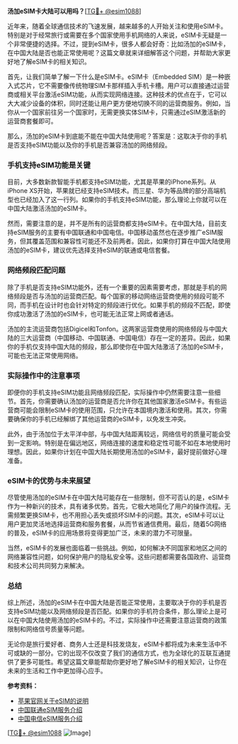 **汤加eSIM卡大陆可以用吗？**[[TG💪+ @esim1088](https://t.me/s/esim1088)]

近年来，随着全球通信技术的飞速发展，越来越多的人开始关注和使用eSIM卡。特别是对于经常旅行或需要在多个国家使用手机网络的人来说，eSIM卡无疑是一个非常便捷的选择。不过，提到eSIM卡，很多人都会好奇：比如汤加的eSIM卡，在中国大陆是否也能正常使用呢？这篇文章就来详细解答这个问题，并帮助大家更好地了解eSIM卡的相关知识。

首先，让我们简单了解一下什么是eSIM卡。eSIM卡（Embedded SIM）是一种嵌入式芯片，它不需要像传统物理SIM卡那样插入手机卡槽。用户可以直接通过运营商或相关平台激活eSIM功能，从而实现网络连接。这种技术的优点在于，它可以大大减少设备的体积，同时还能让用户更方便地切换不同的运营商服务。例如，当你从一个国家前往另一个国家时，无需更换实体SIM卡，只需通过eSIM激活新的运营商套餐即可。

那么，汤加的eSIM卡到底能不能在中国大陆使用呢？答案是：这取决于你的手机是否支持eSIM功能以及你的手机是否兼容汤加的网络频段。

### 手机支持eSIM功能是关键

目前，大多数新款智能手机都支持eSIM功能，尤其是苹果的iPhone系列。从iPhone XS开始，苹果就已经支持eSIM技术。而三星、华为等品牌的部分高端机型也已经加入了这一行列。如果你的手机支持eSIM功能，那么理论上你就可以在中国大陆激活汤加的eSIM卡。

然而，需要注意的是，并不是所有的运营商都支持eSIM卡。在中国大陆，目前支持eSIM服务的主要有中国联通和中国电信。中国移动虽然也在逐步推广eSIM服务，但其覆盖范围和兼容性可能还不及前两者。因此，如果你打算在中国大陆使用汤加的eSIM卡，建议优先选择支持eSIM的联通或电信套餐。

### 网络频段匹配问题

除了手机是否支持eSIM功能外，还有一个重要的因素需要考虑，那就是手机的网络频段是否与汤加的运营商匹配。每个国家的移动网络运营商使用的频段可能不同，而手机在设计时也会针对特定的频段进行优化。如果手机的频段不匹配，即使你成功激活了汤加的eSIM卡，也可能无法正常上网或者通话。

汤加的主流运营商包括Digicel和Tonfon。这两家运营商使用的网络频段与中国大陆的三大运营商（中国移动、中国联通、中国电信）存在一定的差异。因此，如果你的手机仅支持中国大陆的频段，那么即使你在中国大陆激活了汤加的eSIM卡，可能也无法正常使用网络。

### 实际操作中的注意事项

即便你的手机支持eSIM功能且网络频段匹配，实际操作中仍然需要注意一些细节。首先，你需要确认汤加的运营商是否允许你在其他国家激活eSIM卡。有些运营商可能会限制eSIM卡的使用范围，只允许在本国境内激活和使用。其次，你需要确保你的手机已经解绑了其他运营商的eSIM卡，以免发生冲突。

此外，由于汤加位于太平洋中部，与中国大陆距离较远，网络信号的质量可能会受到一定影响。特别是在偏远地区，网络连接的速度和稳定性可能不如在本地使用时理想。因此，如果你计划在中国大陆长期使用汤加的eSIM卡，最好提前做好心理准备。

### eSIM卡的优势与未来展望

尽管使用汤加的eSIM卡在中国大陆可能存在一些限制，但不可否认的是，eSIM卡作为一种新兴的技术，具有诸多优势。首先，它极大地简化了用户的操作流程。无需频繁更换SIM卡，也不用担心丢失或损坏SIM卡的问题。其次，eSIM卡可以让用户更加灵活地选择运营商和服务套餐，从而节省通信费用。最后，随着5G网络的普及，eSIM卡的应用场景将变得更加广泛，未来的潜力不可限量。

当然，eSIM卡的发展也面临着一些挑战。例如，如何解决不同国家和地区之间的网络兼容性问题，如何保护用户的隐私安全等。这些问题都需要各国政府、运营商和技术公司共同努力来解决。

### 总结

综上所述，汤加的eSIM卡在中国大陆是否能正常使用，主要取决于你的手机是否支持eSIM功能以及网络频段是否匹配。如果你的手机符合条件，那么理论上是可以在中国大陆使用汤加的eSIM卡的。不过，实际操作中还需要注意运营商的政策限制和网络信号质量等问题。

无论你是旅行爱好者、商务人士还是科技发烧友，eSIM卡都将成为未来生活中不可或缺的一部分。它的出现不仅改变了我们的通信方式，也为全球化的互联互通提供了更多可能性。希望这篇文章能帮助你更好地了解eSIM卡的相关知识，让你在未来的生活和工作中更加得心应手。

**参考资料：**
- [苹果官网关于eSIM的说明](https://www.apple.com/cn/)
- [中国联通eSIM服务介绍](https://www.chinaunicom.com/)
- [中国电信eSIM服务介绍](https://www.ct10000.com/)

[[TG💪+ @esim1088](https://t.me/s/esim1088) ![Image](https://i.postimg.cc/4NQfJmqS/Snipaste-2025-05-13-00-14-12.png)]